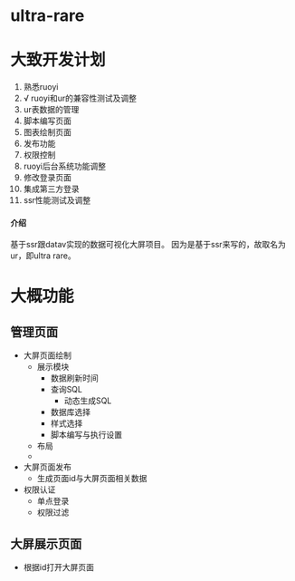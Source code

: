# ultra-rare


# 大致开发计划
1. 熟悉ruoyi
2. √ ruoyi和ur的兼容性测试及调整
3. ur表数据的管理
4. 脚本编写页面
5. 图表绘制页面
6. 发布功能
7. 权限控制
8. ruoyi后台系统功能调整
9. 修改登录页面
10. 集成第三方登录
11. ssr性能测试及调整


#### 介绍
基于ssr跟datav实现的数据可视化大屏项目。
因为是基于ssr来写的，故取名为ur，即ultra rare。



# 大概功能

## 管理页面
* 大屏页面绘制
    * 展示模块
        * 数据刷新时间
        * 查询SQL
            * 动态生成SQL
        * 数据库选择
        * 样式选择 
        * 脚本编写与执行设置
    * 布局
    * 
* 大屏页面发布
    * 生成页面id与大屏页面相关数据
* 权限认证
    * 单点登录
    * 权限过滤    
## 大屏展示页面
* 根据id打开大屏页面